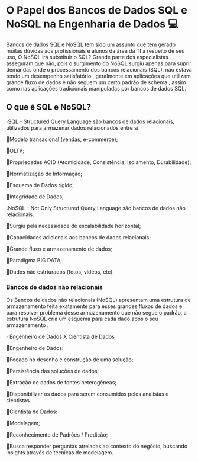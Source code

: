# O Papel dos Bancos de Dados SQL e NoSQL na Engenharia de Dados 💻 

Bancos de dados SQL e NoSQL tem sido um assunto que tem gerado muitas dúvidas aos profissionais e alunos da área da TI a respeito de seu uso, O NoSQL irá substituir o SQL?
Grande parte dos especialistas asseguram que não, pois o surgimento do NoSQL surgiu apenas para suprir demandas onde o processamento dos bancos relacionais (SQL), não estava tendo um desempenho satisfatório , geralmente em aplicações que utilizam grande fluxo de dados e não seguem um certo padrão de schema , assim como nas aplicações tradicionais manipuladas por bancos de dados SQL.

## O que é SQL e NoSQL?

▫️SQL - Structured Query Language são bancos de dados relacionais, utilizados para armazenar dados relacionados entre si.

🔸Modelo transacional (vendas, e-commerce);

🔸OLTP;

🔸Propriedades ACID (Atomicidade, Consistência, Isolamento, Durabilidade);

🔸Normatização de Informação;

🔸Esquema de Dados rígido;

🔸Integridade de Dados;

▫️NoSQL - Not Only Structured Query Language são bancos de dados não relacionais.

🔸Surgiu pela necessidade de escalabilidade horizontal;

🔸Capacidades adicionais aos bancos de dados relacionais;

🔸Grande fluxo e armazenamento de dados;

🔸Paradigma BIG DATA;

🔸Dados não estrturados (fotos, vídeos, etc).

### Bancos de dados não relacionais

Os Bancos de dados não relacionais (NoSQL) apresentam uma estrutura de armazenamento feita exatamente para esses grandes fluxos de dados e para resolver problema desse armazenamento que não segue o padrão, a estrutura NoSQL cria um esquema para cada dado após o seu armazenamento . 

▫️ Engenheiro de Dados X Cientista de Dados

🔹Engenheiro de Dados:

🔸Focado no desenho e construção de uma solução;

🔸Persistência das soluções de dados;

🔸Extração de dados de fontes heterogêneas;

🔸Disponibilizar os dados para serem consumidos pelos analistas e cientistas.

🔹Cientista de Dados:

🔸Modelagem;

🔸Reconhecimento de Padrões / Predição;

🔸Busca responder perguntas atreladas ao contexto do negócio, buscando insights através de técnicas de modelagem.
